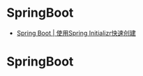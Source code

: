 # SpringBoot

- [Spring Boot | 使用Spring Initializr快速创建](https://blog.aprcode.com/Spring-Boot-%E4%BD%BF%E7%94%A8Spring-Initializr%E5%BF%AB%E9%80%9F%E5%88%9B%E5%BB%BA/)
# SpringBoot
